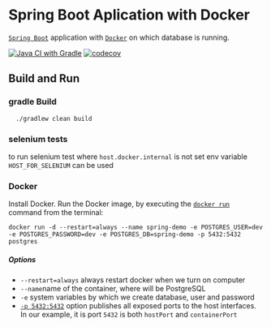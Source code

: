 Spring Boot Aplication with Docker
==================================
[`Spring Boot`](https://projects.spring.io/spring-boot/) application with [`Docker`](https://www.docker.com/) on which database is running.

[![Java CI with Gradle](https://github.com/kamkie/demo-spring-jsf/actions/workflows/gradle.yml/badge.svg)](https://github.com/kamkie/demo-spring-jsf/actions/workflows/gradle.yml)
[![codecov](https://codecov.io/gh/kamkie/demo-spring-jsf/branch/master/graph/badge.svg)](https://codecov.io/gh/kamkie/demo-spring-jsf)

## Build and Run
### gradle Build
```
  ./gradlew clean build
```
### selenium tests
to run selenium test where `host.docker.internal` is not set env variable `HOST_FOR_SELENIUM` can be used

### Docker
Install Docker.
Run the Docker image, by executing the
[`docker run`](https://docs.docker.com/engine/reference/run/) command from the terminal:
```
docker run -d --restart=always --name spring-demo -e POSTGRES_USER=dev -e POSTGRES_PASSWORD=dev -e POSTGRES_DB=spring-demo -p 5432:5432 postgres
```
##### Options
* `--restart=always` always restart docker when we turn on computer
* `--name`name of the container, where will be PostgreSQL
* `-e` system variables by which we create database, user and password
* [`-p 5432:5432`](https://docs.docker.com/engine/reference/run/#expose-incoming-ports) option publishes all
                exposed ports to the host interfaces. In our example, it is port `5432` is both `hostPort` and `containerPort`
